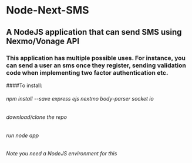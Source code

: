 # Node-Next-SMS

## A NodeJS application that can send SMS using Nexmo/Vonage API

### This application has multiple possible uses. For instance, you can send a user an sms once they register, sending validation code when implementing two factor authentication etc.

####To install:
###### npm install --save express ejs nextmo body-parser socket io
###### download/clone the repo
###### run *node app*

###### Note *you need a NodeJS environment for this*
